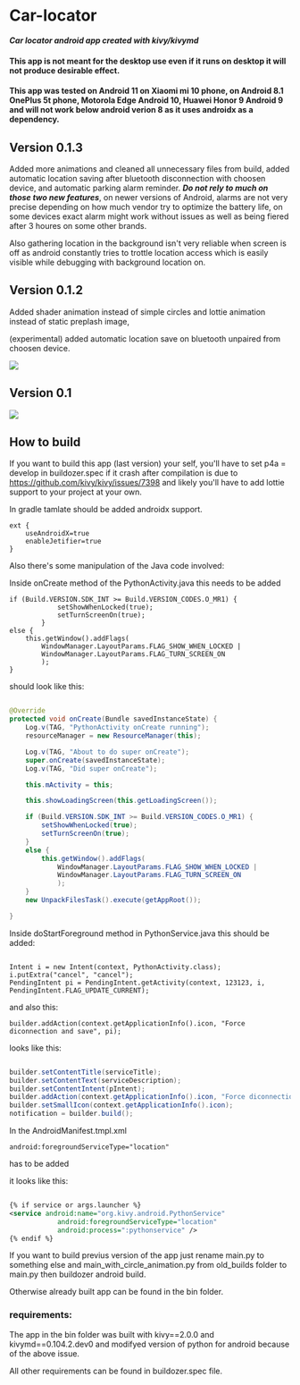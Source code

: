 # Car-locator

***Car locator android app created with kivy/kivymd***

#### This app is not meant for the desktop use even if it runs on desktop it will not produce desirable effect.

#### This app was tested on Android 11 on Xiaomi mi 10 phone, on Android 8.1 OnePlus 5t phone, Motorola Edge Android 10, Huawei Honor 9 Android 9 and will not work below android verion 8 as it uses androidx as a dependency.


## Version 0.1.3

Added more animations and cleaned all unnecessary files from build, added automatic location saving after
bluetooth disconnection with choosen device, and automatic parking alarm reminder.
 ***Do not rely to much on those two new features***, on newer versions of Android,
alarms are not very precise depending on how much vendor try to optimize the battery life, on some devices 
exact alarm might work without issues as well as being fiered after 3 houres on some other brands. 

Also gathering location in the background isn't very reliable when screen is off as android constantly tries to trottle
location access which is easily visible while debugging with background location on.



## Version 0.1.2

Added shader animation instead of simple circles and lottie animation instead of static preplash image,

(experimental) added automatic location save on bluetooth unpaired from choosen device.

![](gifs/screen2.gif)



## Version 0.1

![](gifs/screen.gif)

## How to build

If you want to build this app (last version) your self, you'll have to set p4a = develop in buildozer.spec if it crash after compilation is due to https://github.com/kivy/kivy/issues/7398 and likely you'll have to add lottie support to your project at your own.

In gradle tamlate should be added androidx support.

```
ext {
    useAndroidX=true
    enableJetifier=true
}
```

Also there's some manipulation of the Java code involved:

Inside onCreate method of the PythonActivity.java this needs to be added

```
if (Build.VERSION.SDK_INT >= Build.VERSION_CODES.O_MR1) {
            setShowWhenLocked(true);
            setTurnScreenOn(true);
        }
else {                
    this.getWindow().addFlags(
        WindowManager.LayoutParams.FLAG_SHOW_WHEN_LOCKED |
        WindowManager.LayoutParams.FLAG_TURN_SCREEN_ON
        );
}
```

should look like this:

```java

@Override
protected void onCreate(Bundle savedInstanceState) {
    Log.v(TAG, "PythonActivity onCreate running");
    resourceManager = new ResourceManager(this);

    Log.v(TAG, "About to do super onCreate");
    super.onCreate(savedInstanceState);
    Log.v(TAG, "Did super onCreate");

    this.mActivity = this;

    this.showLoadingScreen(this.getLoadingScreen());

    if (Build.VERSION.SDK_INT >= Build.VERSION_CODES.O_MR1) {
        setShowWhenLocked(true);
        setTurnScreenOn(true);
    }
    else {                
        this.getWindow().addFlags(
            WindowManager.LayoutParams.FLAG_SHOW_WHEN_LOCKED |
            WindowManager.LayoutParams.FLAG_TURN_SCREEN_ON
            );
    }
    new UnpackFilesTask().execute(getAppRoot());

}

```

Inside doStartForeground method in PythonService.java this should be added:

```

Intent i = new Intent(context, PythonActivity.class);
i.putExtra("cancel", "cancel");
PendingIntent pi = PendingIntent.getActivity(context, 123123, i, PendingIntent.FLAG_UPDATE_CURRENT);

```

and also this: 

```
builder.addAction(context.getApplicationInfo().icon, "Force diconnection and save", pi);
```

looks like this:

```java

builder.setContentTitle(serviceTitle);
builder.setContentText(serviceDescription);
builder.setContentIntent(pIntent);
builder.addAction(context.getApplicationInfo().icon, "Force diconnection and save", pi);
builder.setSmallIcon(context.getApplicationInfo().icon);
notification = builder.build();

```


In the AndroidManifest.tmpl.xml

```
android:foregroundServiceType="location"
``` 
has to be added

it looks like this:

```xml

{% if service or args.launcher %}
<service android:name="org.kivy.android.PythonService"
            android:foregroundServiceType="location"
            android:process=":pythonservice" />
{% endif %}

```

If you want to build previus version of the app just rename main.py to something else and main_with_circle_animation.py from old_builds folder to main.py
then buildozer android build.

Otherwise already built app can be found in the bin folder.

### requirements:

The app in the bin folder was built with kivy==2.0.0 and kivymd==0.104.2.dev0 and modifyed version of python for android because of the above issue.


All other requirements can be found in buildozer.spec file.
